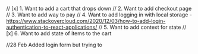 // [x] 1. Want to add a cart that drops down
// 2. Want to add checkout page
// 3. Want to add way to pay
// 4. Want to add logging in with local storage - https://www.stackovercloud.com/2020/12/03/how-to-add-login-authentication-to-react-applications/
// 5. Want to add context for state
// [x] 6. Want to add state of items to the cart


//28 Feb
Added login form but trying to 



